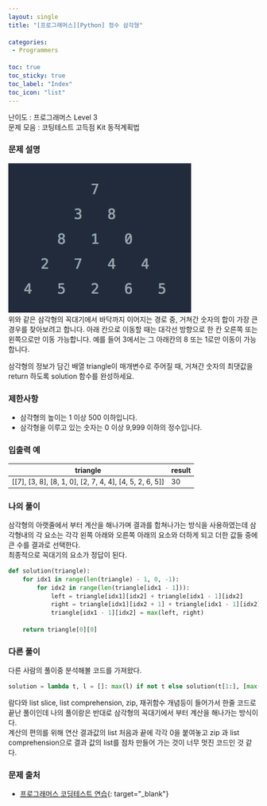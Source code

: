 ```yaml
---
layout: single
title: "[프로그래머스][Python] 정수 삼각형"

categories:
 - Programmers

toc: true
toc_sticky: true
toc_label: "Index"
toc_icon: "list"
---
```


난이도 : 프로그래머스 Level 3  
문제 모음 : 코팅테스트 고득점 Kit 동적계획법

### 문제 설명
![Image Not found](/assets/images/programmers_int_triangle.png)  
위와 같은 삼각형의 꼭대기에서 바닥까지 이어지는 경로 중, 거쳐간 숫자의 합이 가장 큰 경우를 찾아보려고 합니다. 아래 칸으로 이동할 때는 대각선 방향으로 한 칸 오른쪽 또는 왼쪽으로만 이동 가능합니다. 예를 들어 3에서는 그 아래칸의 8 또는 1로만 이동이 가능합니다.

삼각형의 정보가 담긴 배열 triangle이 매개변수로 주어질 때, 거쳐간 숫자의 최댓값을 return 하도록 solution 함수를 완성하세요.

### 제한사항
 * 삼각형의 높이는 1 이상 500 이하입니다.
 * 삼각형을 이루고 있는 숫자는 0 이상 9,999 이하의 정수입니다.

### 입출력 예  
  
| triangle | result |    
|---|---|  
|[[7], [3, 8], [8, 1, 0], [2, 7, 4, 4], [4, 5, 2, 6, 5]] | 30 |  

### 나의 풀이
삼각형의 아랫줄에서 부터 계산을 해나가며 결과를 합쳐나가는 방식을 사용하였는데 삼각형내의 각 요소는 각각 왼쪽 아래와 오른쪽 아래의 요소와 더하게 되고 더한 값들 중에 큰 수를 결과로 선택한다.  
최종적으로 꼭대기의 요소가 정답이 된다.  

```python
def solution(triangle):
    for idx1 in range(len(triangle) - 1, 0, -1):
        for idx2 in range(len(triangle[idx1 - 1])):
            left = triangle[idx1][idx2] + triangle[idx1 - 1][idx2]
            right = triangle[idx1][idx2 + 1] + triangle[idx1 - 1][idx2]
            triangle[idx1 - 1][idx2] = max(left, right)
    
    return triangle[0][0]
```

### 다른 풀이
다른 사람의 풀이중 분석해볼 코드를 가져왔다. 
```python
solution = lambda t, l = []: max(l) if not t else solution(t[1:], [max(x,y)+z for x,y,z in zip([0]+l, l+[0], t[0])])
```
람다와 list slice, list comprehension, zip, 재귀함수 개념등이 들어가서 한줄 코드로 끝난 풀이인데 나의 풀이랑은 반대로 삼각형의 꼭대기에서 부터 계산을 해나가는 방식이다.  
계산의 편의를 위해 연산 결과값의 list 처음과 끝에 각각 0을 붙여놓고 zip 과 list comprehension으로 결과 값의 list를 점차 만들어 가는 것이 너무 멋진 코드인 것 같다.

### 문제 출처
* [프로그래머스 코딩테스트 연습](https://programmers.co.kr/learn/courses/30/parts/12263){: target="_blank"}